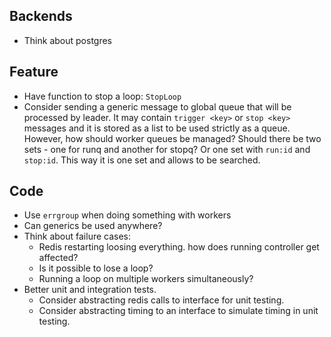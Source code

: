 ## Backends
* Think about postgres

## Feature
* Have function to stop a loop: `StopLoop`
* Consider sending a generic message to global queue that will be processed by leader. It may contain `trigger <key>` or `stop <key>` messages and it is stored as a list to be used strictly as a queue. However, how should worker queues be managed? Should there be two sets - one for runq and another for stopq? Or one set with `run:id` and `stop:id`. This way it is one set and allows to be searched.

## Code
* Use `errgroup` when doing something with workers
* Can generics be used anywhere?
* Think about failure cases:
    - Redis restarting loosing everything. how does running controller get affected?
    - Is it possible to lose a loop?
    - Running a loop on multiple workers simultaneously?
* Better unit and integration tests.
    - Consider abstracting redis calls to interface for unit testing.
    - Consider abstracting timing to an interface to simulate timing in unit testing.